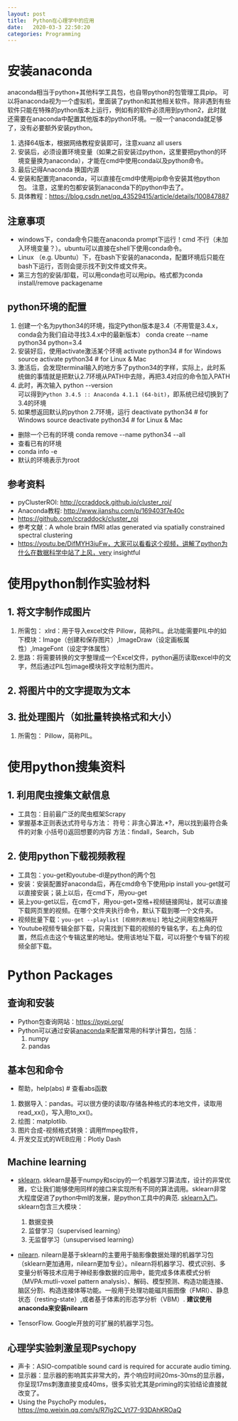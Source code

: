 ```yaml
---
layout: post
title:  Python在心理学中的应用
date:   2020-03-3 22:50:20
categories: Programming
---
```



# 安装anaconda

anaconda相当于python+其他科学工具包，也自带python的包管理工具pip。
可以将anaconda视为一个虚拟机，里面装了python和其他相关软件。除非遇到有些软件只能在特殊的python版本上运行，例如有的软件必须用到python2，此时就还需要在anaconda中配置其他版本的python环境。一般一个anaconda就足够了，没有必要额外安装python。

1. 选择64版本，根据网络教程安装即可，注意xuanz all users
2. 安装后，必须设置环境变量（如果之前安装过python，这里要把python的环境变量换为anaconda），才能在cmd中使用conda以及python命令。
3. 最后记得Anaconda 换国内源
4. 安装和配置完anaconda，可以直接在cmd中使用pip命令安装其他python包。
注意，这里的包都安装到anaconda下的python中去了。
5. 具体教程：https://blog.csdn.net/qq_43529415/article/details/100847887


## 注意事项
* windows下，conda命令只能在anaconda prompt下运行！cmd 不行（未加入环境变量？）。ubuntu可以直接在shell下使用conda命令。
* Linux （e.g. Ubuntu）下，在bash下安装的anaconda，配置环境后只能在bash下运行，否则会提示找不到文件或文件夹。
* 第三方包的安装/卸载，可以用conda也可以用pip。格式都为conda install/remove packagename

 
## python环境的配置


1. 创建一个名为python34的环境，指定Python版本是3.4（不用管是3.4.x，conda会为我们自动寻找3.4.x中的最新版本）
conda create --name python34 python=3.4
2. 安装好后，使用activate激活某个环境
activate python34 # for Windows
source activate python34 # for Linux & Mac
3. 激活后，会发现terminal输入的地方多了python34的字样，实际上，此时系统做的事情就是把默认2.7环境从PATH中去除，再把3.4对应的命令加入PATH
4. 此时，再次输入
python --version  
可以得到`Python 3.4.5 :: Anaconda 4.1.1 (64-bit)`，即系统已经切换到了3.4的环境
5. 如果想返回默认的python 2.7环境，运行
deactivate python34 # for Windows
source deactivate python34 # for Linux & Mac

* 删除一个已有的环境
conda remove --name python34 --all
* 查看已有的环境  
* conda info -e
* 默认的环境表示为root


## 参考资料

* pyClusterROI: http://ccraddock.github.io/cluster_roi/
* Anaconda教程: http://www.jianshu.com/p/169403f7e40c
* https://github.com/ccraddock/cluster_roi
* 参考文献：A whole brain fMRI atlas generated via spatially constrained spectral clustering
* https://youtu.be/DifMYH3iuFw，大家可以看看这个视频，讲解了python为什么在数据科学中站了上风，very insightful


# 使用python制作实验材料

## 1. 将文字制作成图片

1. 所需包：
    xlrd：用于导入excel文件
    Pillow，简称PIL。此功能需要PIL中的如下模块：Image（创建和保存图片）,ImageDraw（设定画板属性）,ImageFont（设定字体属性）
2. 思路：将需要转换的文字整理成一个Excel文件，python遍历读取excel中的文字，然后通过PIL包image模块将文字绘制为图片。

## 2. 将图片中的文字提取为文本

## 3. 批处理图片（如批量转换格式和大小）

1. 所需包：
    Pillow，简称PIL。

# 使用python搜集资料

## 1. 利用爬虫搜集文献信息

* 工具包：目前最广泛的爬虫框架Scrapy
* 掌握基本正则表达式符号与方法：
    符号：非贪心算法.*?，用以找到最符合条件的对象 小括号()返回想要的内容
	方法：findall，Search，Sub

## 2. 使用python下载视频教程

* 工具包：you-get和youtube-dl是python的两个包
* 安装：安装配置好anaconda后，再在cmd命令下使用pip install you-get就可以直接安装；装上以后，在cmd下，用you-get
* 装上you-get以后，在cmd下，用you-get+空格+视频链接网址，就可以直接下载网页里的视频。在哪个文件夹执行命令，默认下载到哪一个文件夹。
* 视频批量下载：``you-get --playlist [视频列表地址]`` 地址之间用空格隔开
* Youtube视频专辑全部下载，只需找到下载的视频的专辑名字，右上角的位置，然后点击这个专辑这里的地址。使用该地址下载，可以将整个专辑下的视频全部下载。

# Python Packages

## 查询和安装
* Python包查询网站：https://pypi.org/
* Python可以通过安装[anaconda](http://shuaidong.site/programming/2017/10/31/Anaconda-Python/)来配置常用的科学计算包，包括：
   1. numpy
   2. pandas

## 基本包和命令
* 帮助，help(abs)  # 查看abs函数
1. 数据导入：pandas。可以很方便的读取/存储各种格式的本地文件，读取用read_xx()，写入用to_xx()。
2. 绘图：matplotlib.
3. 图片合成-视频格式转换：调用ffmpeg软件，
4. 开发交互式的WEB应用：Plotly Dash

## Machine learning
* [sklearn](http://scikit-learn.org/). sklearn是基于numpy和scipy的一个机器学习算法库，设计的非常优雅，它让我们能够使用同样的接口来实现所有不同的算法调用。sklearn非常大程度促进了python中ml的发展，是python工具中的典范. [sklearn入门](https://www.jianshu.com/p/cd5a929bec33)。sklearn包含三大模块：
   1. 数据变换
   2. 监督学习（supervised learning）
   3. 无监督学习（unsupervised learning）

* [nilearn](http://nilearn.github.io/). nilearn是基于sklearn的主要用于脑影像数据处理的机器学习包（sklearn更加通用，nilearn更加专业）。nilearn将机器学习、模式识别、多变量分析等技术应用于神经影像数据的应用中，能完成多体素模式分析（MVPA:mutli-voxel pattern analysis）、解码、模型预测、构造功能连接、脑区分割、构造连接体等功能。一般用于处理功能磁共振图像（FMRI）、静息状态（resting-state）,或者基于体素的形态学分析（VBM）. **建议使用anaconda来安装nilearn**

* TensorFlow. Google开放的可扩展的机器学习包。

## 心理学实验刺激呈现Psychopy

* 声卡：ASIO-compatible sound card is required for accurate audio timing.
* 显示器：显示器的影响其实非常大的，弄个响应时间20ms-30ms的显示器，你呈现17ms刺激直接变成40ms，很多实验尤其是priming的实验结论直接就改变了。
* Using the PsychoPy modules，https://mp.weixin.qq.com/s/R7lg2C_Vt77-93DAhKROaQ

